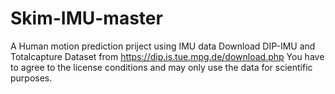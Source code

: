# Skim-IMU-master
A Human motion prediction priject using IMU data
Download DIP-IMU and Totalcapture Dataset from https://dip.is.tue.mpg.de/download.php
You have to agree to the license conditions and may only use the data for scientific purposes.
